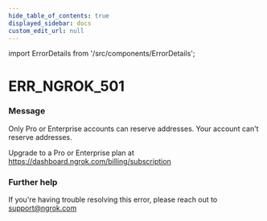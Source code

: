 ```yaml
---
hide_table_of_contents: true
displayed_sidebar: docs
custom_edit_url: null
---
```


import ErrorDetails from '/src/components/ErrorDetails';

# ERR_NGROK_501

### Message
Only Pro or Enterprise accounts can reserve addresses.
Your account can't reserve addresses. 

Upgrade to a Pro or Enterprise plan at https://dashboard.ngrok.com/billing/subscription

### Further help
If you're having trouble resolving this error, please reach out to [support@ngrok.com](mailto:support@ngrok.com?subject=Help%20with%20ERR_NGROK_501)

<ErrorDetails error='err_ngrok_501' />

